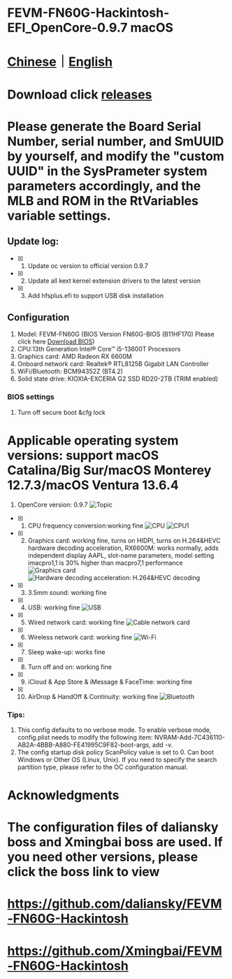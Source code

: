 # FEVM-FN60G-Hackintosh-EFI_OpenCore-0.9.7 macOS

# [Chinese](https://github.com/jhihhe/FEVM-FN60G-Hackintosh/blob/main/README.md)｜[English](https://github.com/jhihhe/FEVM-FN60G-Hackintosh/blob/main/README-EN.md)

# Download click [releases](https://github.com/jhihhe/FEVM-FN60G-Hackintosh/releases)

# Please generate the Board Serial Number, serial number, and SmUUID by yourself, and modify the "custom UUID" in the SysPrameter system parameters accordingly, and the MLB and ROM in the RtVariables variable settings.

## Update log:
- [x] 1. Update oc version to official version 0.9.7
- [x] 2. Update all kext kernel extension drivers to the latest version
- [x] 3. Add hfsplus.efi to support USB disk installation

## Configuration
1. Model: FEVM-FN60G (BIOS Version FN60G-BIOS (B11HF170) Please click here [Download BIOS](https://www.lanzouh.com/iHkix1mxk6yh))
1. CPU:13th Generation Intel® Core™ i5-13600T Processors
1. Graphics card: AMD Radeon RX 6600M
1. Onboard network card: Realtek® RTL8125B Gigabit LAN Controller
1. WiFi/Bluetooth: BCM94352Z (BT4.2)
1. Solid state drive: KIOXIA-EXCERIA G2 SSD RD20-2TB (TRIM enabled)

### BIOS settings
1. Turn off secure boot &cfg lock

# **Applicable operating system versions: support macOS Catalina/Big Sur/macOS Monterey 12.7.3/macOS Ventura 13.6.4**
1. OpenCore version: 0.9.7
![Topic](https://tva2.sinaimg.cn/large/cec1774cly8h1g75kzm0vj21hc0u0gmt.jpg)
- [x] 1. CPU frequency conversion:working fine
![CPU](https://pic.imgdb.cn/item/65c0b97e9f345e8d033304b3.png)
![CPU1](https://pic.imgdb.cn/item/65c0b97e9f345e8d0333053c.png)
- [x] 2. Graphics card: working fine, turns on HIDPI, turns on H.264&HEVC hardware decoding acceleration, RX6600M: works normally, adds independent display AAPL, slot-name parameters, model setting imacpro1,1 is 30% higher than macpro7,1 performance
![Graphics card](https://pic.imgdb.cn/item/65c0bddf9f345e8d033f3cee.png)
![Hardware decoding acceleration: H.264&HEVC decoding](https://pic.imgdb.cn/item/65c0be559f345e8d03407fce.png)
- [x] 3. 3.5mm sound: working fine
- [x] 4. USB: working fine
![USB](https://pic.imgdb.cn/item/65c0bee79f345e8d03421fdf.png)
- [x] 5. Wired network card: working fine
![Cable network card](https://pic.imgdb.cn/item/65c0b9789f345e8d0332f49a.png)
- [x] 6. Wireless network card: working fine
![Wi-Fi](https://pic.imgdb.cn/item/65c0b97d9f345e8d033301c5.png)
- [x] 7. Sleep wake-up: works fine
- [x] 8. Turn off and on: working fine
- [x] 9. iCloud & App Store & iMessage & FaceTime: working fine
- [x] 10. AirDrop & HandOff & Continuity: working fine
![Bluetooth](https://pic.imgdb.cn/item/65c0b97d9f345e8d0333030a.png)

### Tips:

1. This config defaults to no verbose mode. To enable verbose mode, config.plist needs to modify the following item: NVRAM-Add-7C436110-AB2A-4BBB-A880-FE41995C9F82-boot-args, add -v.
1. The config startup disk policy ScanPolicy value is set to 0. Can boot Windows or Other OS (Linux, Unix). If you need to specify the search partition type, please refer to the OC configuration manual.

# Acknowledgments
# The configuration files of daliansky boss and Xmingbai boss are used. If you need other versions, please click the boss link to view
# https://github.com/daliansky/FEVM-FN60G-Hackintosh

# https://github.com/Xmingbai/FEVM-FN60G-Hackintosh
